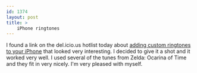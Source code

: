 ```yaml
---
id: 1374
layout: post
title: >
    iPhone ringtones
---
```


I found a link on the del.icio.us hotlist today about <a href="http://www.hacktheiphone.com/iphone_ringtone_installation.html">adding custom ringtones to your iPhone</a> that looked very interesting. I decided to give it a shot and it worked very well. I used several of the tunes from Zelda: Ocarina of Time and they fit in very nicely. I'm very pleased with myself.
